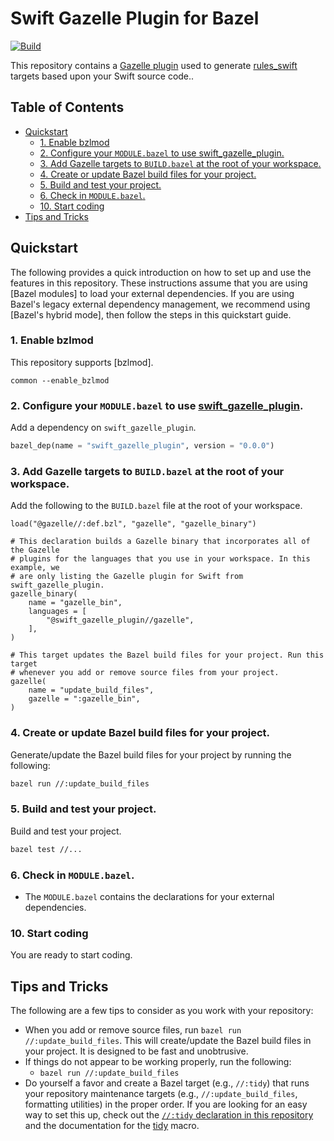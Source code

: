 # Swift Gazelle Plugin for Bazel

[![Build](https://github.com/cgrindel/swift_gazelle_plugin/actions/workflows/ci.yml/badge.svg?event=schedule)](https://github.com/cgrindel/swift_gazelle_plugin/actions/workflows/ci.yml)

This repository contains a [Gazelle plugin] used to generate [rules_swift] targets based upon your
Swift source code..

## Table of Contents

<!-- MARKDOWN TOC: BEGIN -->
* [Quickstart](#quickstart)
  * [1. Enable bzlmod](#1-enable-bzlmod)
  * [2. Configure your `MODULE.bazel` to use swift_gazelle_plugin.](#2-configure-your-modulebazel-to-use-swift_gazelle_plugin)
  * [3. Add Gazelle targets to `BUILD.bazel` at the root of your workspace.](#3-add-gazelle-targets-to-buildbazel-at-the-root-of-your-workspace)
  * [4. Create or update Bazel build files for your project.](#4-create-or-update-bazel-build-files-for-your-project)
  * [5. Build and test your project.](#5-build-and-test-your-project)
  * [6. Check in `MODULE.bazel`.](#6-check-in-modulebazel)
  * [10. Start coding](#10-start-coding)
* [Tips and Tricks](#tips-and-tricks)
<!-- MARKDOWN TOC: END -->

## Quickstart

The following provides a quick introduction on how to set up and use the features in this
repository. These instructions assume that you are using [Bazel modules] to load your external
dependencies. If you are using Bazel's legacy external dependency management, we recommend using
[Bazel's hybrid mode], then follow the steps in this quickstart guide.

### 1. Enable bzlmod

This repository supports [bzlmod].

```
common --enable_bzlmod
```

### 2. Configure your `MODULE.bazel` to use [swift_gazelle_plugin].

Add a dependency on `swift_gazelle_plugin`.

<!-- BEGIN MODULE SNIPPET -->

```python
bazel_dep(name = "swift_gazelle_plugin", version = "0.0.0")
```

<!-- END MODULE SNIPPET -->

### 3. Add Gazelle targets to `BUILD.bazel` at the root of your workspace.

Add the following to the `BUILD.bazel` file at the root of your workspace.

```bzl
load("@gazelle//:def.bzl", "gazelle", "gazelle_binary")

# This declaration builds a Gazelle binary that incorporates all of the Gazelle
# plugins for the languages that you use in your workspace. In this example, we
# are only listing the Gazelle plugin for Swift from swift_gazelle_plugin.
gazelle_binary(
    name = "gazelle_bin",
    languages = [
        "@swift_gazelle_plugin//gazelle",
    ],
)

# This target updates the Bazel build files for your project. Run this target
# whenever you add or remove source files from your project.
gazelle(
    name = "update_build_files",
    gazelle = ":gazelle_bin",
)
```

### 4. Create or update Bazel build files for your project.

Generate/update the Bazel build files for your project by running the following:

```sh
bazel run //:update_build_files
```

### 5. Build and test your project.

Build and test your project.

```sh
bazel test //...
```

### 6. Check in `MODULE.bazel`.

- The `MODULE.bazel` contains the declarations for your external dependencies.

### 10. Start coding

You are ready to start coding.

## Tips and Tricks

The following are a few tips to consider as you work with your repository:

- When you add or remove source files, run `bazel run //:update_build_files`. This will
  create/update the Bazel build files in your project. It is designed to be fast and unobtrusive.
- If things do not appear to be working properly, run the following:
  - `bazel run //:update_build_files`
- Do yourself a favor and create a Bazel target (e.g., `//:tidy`) that runs your repository
  maintenance targets (e.g., `//:update_build_files`, formatting utilities)
  in the proper order. If you are looking for an easy way to set this up, check out the
  [`//:tidy` declaration in this repository](BUILD.bazel) and the documentation for the [tidy] macro.

<!-- Links -->

[Gazelle plugin]: https://github.com/bazelbuild/bazel-gazelle/blob/master/extend.md
[rules_swift]: https://github.com/bazelbuild/rules_swift
[swift_gazelle_plugin]: https://github.com/cgrindel/swift_gazelle_plugin
[tidy]: https://github.com/cgrindel/bazel-starlib/blob/main/doc/bzltidy/rules_and_macros_overview.md#tidy
